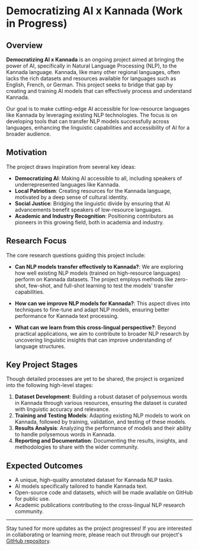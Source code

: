 # Democratizing AI x Kannada (Work in Progress)

## Overview

**Democratizing AI x Kannada** is an ongoing project aimed at bringing the power of AI, specifically in Natural Language Processing (NLP), to the Kannada language. Kannada, like many other regional languages, often lacks the rich datasets and resources available for languages such as English, French, or German. This project seeks to bridge that gap by creating and training AI models that can effectively process and understand Kannada.

Our goal is to make cutting-edge AI accessible for low-resource languages like Kannada by leveraging existing NLP technologies. The focus is on developing tools that can transfer NLP models successfully across languages, enhancing the linguistic capabilities and accessibility of AI for a broader audience.

## Motivation

The project draws inspiration from several key ideas:

- **Democratizing AI**: Making AI accessible to all, including speakers of underrepresented languages like Kannada.
- **Local Patriotism**: Creating resources for the Kannada language, motivated by a deep sense of cultural identity.
- **Social Justice**: Bridging the linguistic divide by ensuring that AI advancements benefit speakers of low-resource languages.
- **Academic and Industry Recognition**: Positioning contributors as pioneers in this growing field, both in academia and industry.

## Research Focus

The core research questions guiding this project include:

- **Can NLP models transfer effectively to Kannada?**: We are exploring how well existing NLP models (trained on high-resource languages) perform on Kannada datasets. The project employs methods like zero-shot, few-shot, and full-shot learning to test the models' transfer capabilities.
  
- **How can we improve NLP models for Kannada?**: This aspect dives into techniques to fine-tune and adapt NLP models, ensuring better performance for Kannada text processing.
  
- **What can we learn from this cross-lingual perspective?**: Beyond practical applications, we aim to contribute to broader NLP research by uncovering linguistic insights that can improve understanding of language structures.

## Key Project Stages

Though detailed processes are yet to be shared, the project is organized into the following high-level stages:

1. **Dataset Development**: Building a robust dataset of polysemous words in Kannada through various resources, ensuring the dataset is curated with linguistic accuracy and relevance.
2. **Training and Testing Models**: Adapting existing NLP models to work on Kannada, followed by training, validation, and testing of these models.
3. **Results Analysis**: Analyzing the performance of models and their ability to handle polysemous words in Kannada.
4. **Reporting and Documentation**: Documenting the results, insights, and methodologies to share with the wider community.

## Expected Outcomes

- A unique, high-quality annotated dataset for Kannada NLP tasks.
- AI models specifically tailored to handle Kannada text.
- Open-source code and datasets, which will be made available on GitHub for public use.
- Academic publications contributing to the cross-lingual NLP research community.

---

Stay tuned for more updates as the project progresses! If you are interested in collaborating or learning more, please reach out through our project's [GitHub repository](#).
